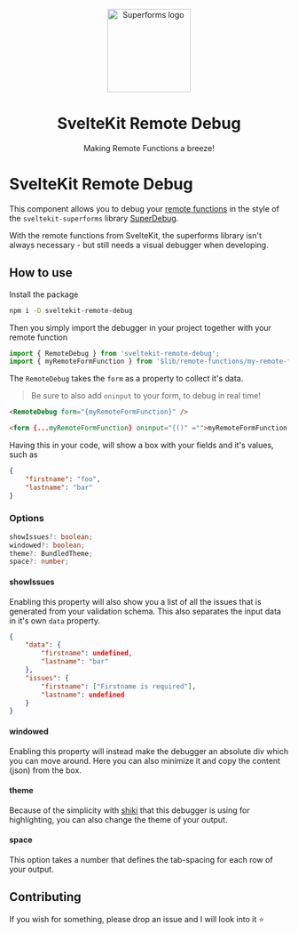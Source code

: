 <p align="center">
  <img src="https://repository-images.githubusercontent.com/1076019570/37b7a1e5-fed9-49cc-9b3d-a7406e611f6b" width="150px" align="center" alt="Superforms logo" />
  <h1 align="center">SvelteKit Remote Debug</h1>
  <p align="center">Making Remote Functions a breeze!</p>
</p>

# SvelteKit Remote Debug

This component allows you to debug your [remote functions](https://svelte.dev/docs/kit/remote-functions#form) in the style of the `sveltekit-superforms` library [SuperDebug](https://superforms.rocks/super-debug).

With the remote functions from SvelteKit, the superforms library isn't always necessary - but still needs a visual debugger when developing.

## How to use

Install the package

```sh
npm i -D sveltekit-remote-debug
```

Then you simply import the debugger in your project together with your remote function

```ts
import { RemoteDebug } from 'sveltekit-remote-debug';
import { myRemoteFormFunction } from '$lib/remote-functions/my-remote-form-function.ts';
```

The `RemoteDebug` takes the `form` as a property to collect it's data.

> Be sure to also add `oninput` to your form, to debug in real time!

```html
<RemoteDebug form="{myRemoteFormFunction}" />

<form {...myRemoteFormFunction} oninput="{()" ="">myRemoteFormFunction.validate()}> ...</form>
```

Having this in your code, will show a box with your fields and it's values, such as

```json
{
	"firstname": "foo",
	"lastname": "bar"
}
```

### Options

```ts
showIssues?: boolean;
windowed?: boolean;
theme?: BundledTheme;
space?: number;
```

#### showIssues

Enabling this property will also show you a list of all the issues that is generated from your validation schema. This also separates the input data in it's own `data` property.

```json
{
	"data": {
		"firstname": undefined,
		"lastname": "bar"
	},
	"issues": {
		"firstname": ["Firstname is required"],
		"lastname": undefined
	}
}
```

#### windowed

Enabling this property will instead make the debugger an absolute div which you can move around. Here you can also minimize it and copy the content (json) from the box.

#### theme

Because of the simplicity with [shiki](https://github.com/shikijs/shiki?tab=readme-ov-file) that this debugger is using for highlighting, you can also change the theme of your output.

#### space

This option takes a number that defines the tab-spacing for each row of your output.

## Contributing

If you wish for something, please drop an issue and I will look into it ⭐
